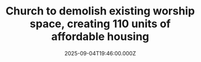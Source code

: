 ---
title: "Church to demolish existing worship space, creating 110 units of affordable housing"
date: 2025-09-04T19:46:00.000Z
category: Human Kindness
externalLink: "https://www.goodgoodgood.co/articles/church-demolished-for-affordable-housing"
image: ""
excerpt: "It will be the first affordable housing complex built in the downtown area in 20 years.…"
---